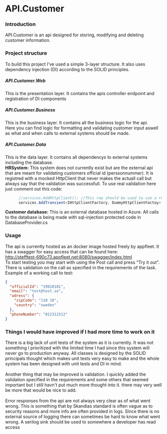 # API.Customer

### Introduction
API.Customer is an api designed for storing, modifying and deleting customer information.

### Project structure
To build this project I've used a simple 3-layer structure. It also uses dependency injection (DI) according to the SOLID principles. <br />
##### API.Customer.Web
This is the presentation layer. It contains the apis controller endpoint and registration of DI components
##### API.Customer.Business
This is the business layer. It contains all the business logic for the api. <br /> 
Here you can find logic for formatting and validating customer input aswell as what and when calls to external systems should be made.
##### API.Customer.Data
This is the data layer. It contains all dependencys to external systems including the database. <br />
<b>HRSystem:</b> This system does not currently exist but are the external api that are meant for validating customers official id (perssonnummer). 
It is registred with a mocked HttpClient that never makes the actuall call but always say that the validation was successfull. To use real validation here just comment out this code:

```cs
      //services.AddHttpClient(); //This row should be used to use a real IHTTPClientFactory
      services.AddTransient<IHttpClientFactory, DummyHttpClientFactoy>();  //Mocked client since this system dosn't exist at the moment
```
<b>Customer database:</b> This is an external database hosted in Azure. All calls to the database is being made with sql-injection protected code in DatabaseProvider.cs

### Usage
The api is currently hosted as an docker image hosted freely by appfleet. It has a swagger for easy access that can be found here: <br />
<a>http://stefftest-690c73.appfleet.net:8080/swagger/index.html</a> <br />
To start testing you may start with using the Post call and press "Try it out". There is validation on the call as specified in the requirements of the task.
Example of a working call to test:
```json
{
  "officialId": "19910101",
  "email": "test@test.se",
  "adress": {
    "zipCode": "110 10",
    "country": "sweden"
  },
  "phoneNumber": "012312312"
}
```

### Things I would have improved if I had more time to work on it
There is a big lack of unit tests of the system as it is currently. It was not something I prioritized with the limited time I had since this system will never go to production anyway.
All classes is designed by the SOLID principals thought which makes unit tests very easy to make and the whole system has been designed with unit tests and DI in mind. 
<br /> <br />
Another thing that may be improved is validation. I quickly added the validation specified in the requirements and some others that seemed important but I still havn't put much more thought into it.
there may very well be more that would be nice to add.
<br /> <br />
Error responses from the api are not always very clear as of what went wrong. This is something that by Skandias standard is often vague as to security reasons and more info are often provided in logs.
Since there is no external source of logging there can sometimes be hard to know what went wrong. A serilog sink should be used to somewhere a developer has read access
